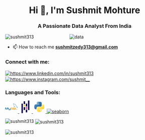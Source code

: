 <h1 align="center">Hi 👋, I'm Sushmit Mohture</h1>
<h3 align="center">A Passionate Data Analyst From India</h3>

<img align="right" alt="data" width="300" src="https://uploads-ssl.webflow.com/5c19020c997c25514d17d86f/614b7e249dbe1c69fad3a0f5_Analytics.gif">

<p align="left"> <img src="https://komarev.com/ghpvc/?username=sushmit313&label=Profile%20views&color=0e75b6&style=flat" alt="sushmit313" /> </p>

- 📫 How to reach me **sushmitzedy313@gmail.com**

<h3 align="left">Connect with me:</h3>
<p align="left">
<a href="https://linkedin.com/in/https://www.linkedin.com/in/sushmit313" target="blank"><img align="center" src="https://raw.githubusercontent.com/rahuldkjain/github-profile-readme-generator/master/src/images/icons/Social/linked-in-alt.svg" alt="https://www.linkedin.com/in/sushmit313" height="30" width="40" /></a>
<a href="https://instagram.com/https://www.instagram.com/sushmit__" target="blank"><img align="center" src="https://raw.githubusercontent.com/rahuldkjain/github-profile-readme-generator/master/src/images/icons/Social/instagram.svg" alt="https://www.instagram.com/sushmit__" height="30" width="40" /></a>
</p>

<h3 align="left">Languages and Tools:</h3>
<p align="left"> <a href="https://www.mysql.com/" target="_blank" rel="noreferrer"> <img src="https://raw.githubusercontent.com/devicons/devicon/master/icons/mysql/mysql-original-wordmark.svg" alt="mysql" width="40" height="40"/> </a> <a href="https://pandas.pydata.org/" target="_blank" rel="noreferrer"> <img src="https://raw.githubusercontent.com/devicons/devicon/2ae2a900d2f041da66e950e4d48052658d850630/icons/pandas/pandas-original.svg" alt="pandas" width="40" height="40"/> </a> <a href="https://www.python.org" target="_blank" rel="noreferrer"> <img src="https://raw.githubusercontent.com/devicons/devicon/master/icons/python/python-original.svg" alt="python" width="40" height="40"/> </a> <a href="https://seaborn.pydata.org/" target="_blank" rel="noreferrer"> <img src="https://seaborn.pydata.org/_images/logo-mark-lightbg.svg" alt="seaborn" width="40" height="40"/> </a> </p>

<p><img align="left" src="https://github-readme-stats.vercel.app/api/top-langs?username=sushmit313&show_icons=true&locale=en&layout=compact" alt="sushmit313" /></p>

<p>&nbsp;<img align="center" src="https://github-readme-stats.vercel.app/api?username=sushmit313&show_icons=true&locale=en" alt="sushmit313" /></p>

<p><img align="center" src="https://github-readme-streak-stats.herokuapp.com/?user=sushmit313&" alt="sushmit313" /></p>
